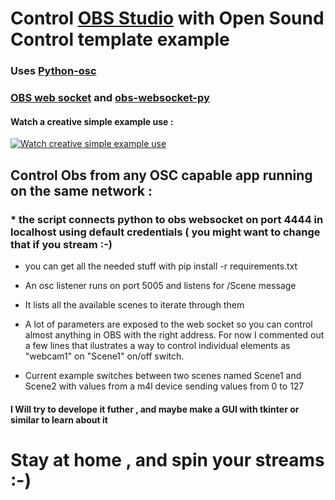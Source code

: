 # Control [OBS Studio](https://obsproject.com/) with Open Sound Control template example

### Uses [Python-osc](https://pypi.org/project/python-osc/)   
### [OBS web socket](https://github.com/Palakis/obs-websocket/releases/tag/4.7.0) and [obs-websocket-py](https://github.com/Elektordi/obs-websocket-py) 


#### Watch a creative simple example use :
[![Watch creative simple example use](https://img.youtube.com/vi/00V3wrOonBU/hqdefault.jpg)](https://youtu.be/00V3wrOonBU)

## Control Obs from any OSC capable app running on the same network :
### * the script connects python to obs websocket         on port 4444 in localhost using default credentials ( you might want to change that if you stream :-) 

 * you can get all the needed stuff with pip install -r requirements.txt
 * An osc listener runs on port 5005 and listens for /Scene message  
     
 * It lists all the available scenes to iterate through them 
     
 * A lot of parameters are exposed to the web socket so you can control almost anything in OBS with the right address. For           now I commented out a few lines that ilustrates a way to control individual elements as "webcam1" on "Scene1" on/off switch.
 
 * Current example switches between two scenes named Scene1 and Scene2 with values from a m4l device sending values from 0 to 127 
    
#### I Will try to develope it futher , and maybe make a GUI with tkinter or similar to learn about it 
    
    
    
# Stay at home , and spin your streams :-)
    
    
    
    
